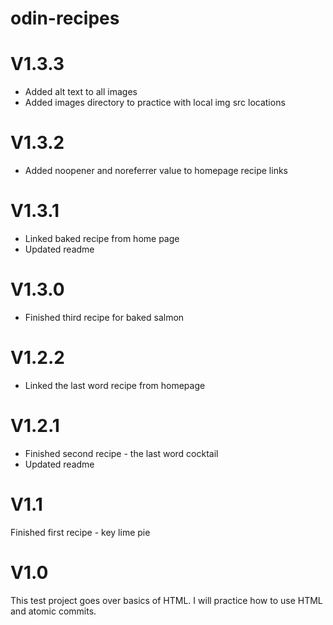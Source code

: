 # odin-recipes
<h1>V1.3.3</h1>
<ul>
<li>Added alt text to all images</li>
<li>Added images directory to practice with local img src locations
</ul>

<h1>V1.3.2</h1>
<ul>
<li>Added noopener and noreferrer value to homepage recipe links</li>
</ul>

<h1>V1.3.1</h1>
<ul>
<li>Linked baked recipe from home page</li>
<li>Updated readme</li>
</ul>

<h1>V1.3.0</h1>
<ul>
<li>Finished third recipe for baked salmon</li>
</ul>

<h1>V1.2.2</h1>
<ul>
<li>Linked the last word recipe from homepage</li>
</ul>

<h1>V1.2.1</h1>
<ul>
<li>Finished second recipe - the last word cocktail</li>
<li>Updated readme</li>
</ul>


<h1>V1.1</h1>
Finished first recipe - key lime pie

<h1>V1.0</h1>
This test project goes over basics of HTML. I will practice how to use HTML and atomic commits. 